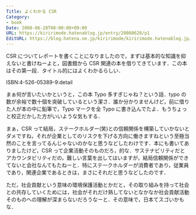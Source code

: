 ```yaml
---
Title: よくわかる CSR
Category:
- book
Date: 2008-06-28T00:00:00+09:00
URL: https://kiririmode.hatenablog.jp/entry/20080628/p1
EditURL: https://blog.hatena.ne.jp/kiririmode/kiririmode.hatenablog.jp/atom/entry/8454420450078214691
---
```



CSR についてレポートを書くことになりましたので，まずは基本的な知識を抑えないと書けねーよと，図書館から CSR 関連の本を借りてきています．この本はその第一段．タイトル的にはよくわかるらしい．

ISBN:4-526-05389-9:detail

まぁ何が言いたいかというと，この本 Typo 多すぎじゃね？という話．typo の数が余裕で数十個を突破しているという潔さ．誰か分かりませんけど，前に借りた人が本の中に鉛筆で，Typo マークを全 Typo に書き込んでたよ．もうちょっと校正だかした方がいいような気もする．

まぁ，CSR って結局，ステークホルダー(笑)との信頼関係を構築していかないとダメですね，それが企業としてのリスクを下げる方向に働きますねという至極当然のことを言ってるんじゃないのかなと思うなどしたわけです．本にも書いてありましたけど，CSR って企業活動そのものだろ，的な．サステナビリティだとアカウンタビリティだの，難しい言葉を出してはいますが，結局信頼関係ができてないと会社なんてもたねーと．特にステークホルダーが消費者であり，従業員であり，関連企業であるときは，まさにそれだと思うなどしたのです．

ただ，社会貢献という意味の環境保護活動とかだと，その取り組みを持って社会との共存していくためには，社会がそれだけ熟してないとなかなか社会貢献活動そのものへの理解が深まらないだろうなーと．その意味で，日本てスゴいかもな．
